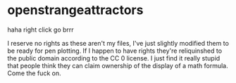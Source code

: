 # openstrangeattractors
haha right click go brrr

I reserve no rights as these aren't my files, I've just slightly modified them to be ready for pen plotting. If I happen to have rights they're reliquinshed to the public domain according to the CC 0 license.
I just find it really stupid that people think they can claim ownership of the display of a math formula. Come the fuck on.
